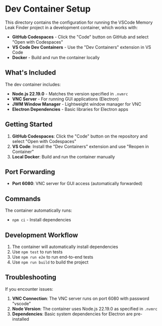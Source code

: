 # Dev Container Setup

This directory contains the configuration for running the VSCode Memory Leak Finder project in a development container, which works with:

- **GitHub Codespaces** - Click the "Code" button on GitHub and select "Open with Codespaces"
- **VS Code Dev Containers** - Use the "Dev Containers" extension in VS Code
- **Docker** - Build and run the container locally

## What's Included

The dev container includes:

- **Node.js 22.19.0** - Matches the version specified in `.nvmrc`
- **VNC Server** - For running GUI applications (Electron)
- **JWM Window Manager** - Lightweight window manager for VNC
- **Electron Dependencies** - Basic libraries for Electron apps

## Getting Started

1. **GitHub Codespaces**: Click the "Code" button on the repository and select "Open with Codespaces"
2. **VS Code**: Install the "Dev Containers" extension and use "Reopen in Container"
3. **Local Docker**: Build and run the container manually

## Port Forwarding

- **Port 6080**: VNC server for GUI access (automatically forwarded)

## Commands

The container automatically runs:

- `npm ci` - Install dependencies

## Development Workflow

1. The container will automatically install dependencies
2. Use `npm test` to run tests
3. Use `npm run e2e` to run end-to-end tests
4. Use `npm run build` to build the project

## Troubleshooting

If you encounter issues:

1. **VNC Connection**: The VNC server runs on port 6080 with password "vscode"
2. **Node Version**: The container uses Node.js 22.19.0 as specified in `.nvmrc`
3. **Dependencies**: Basic system dependencies for Electron are pre-installed
